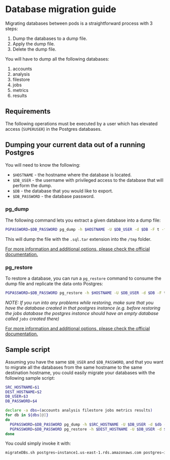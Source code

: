 # Database migration guide

Migrating databases between pods is a straightforward process with 3 steps:

1.  Dump the databases to a dump file.
2.  Apply the dump file.
3.  Delete the dump file.

You will have to dump all the following databases:

1.  accounts
2.  analysis
3.  filestore
4.  jobs
5.  metrics
6.  results

## Requirements

The following operations must be executed by a user which has elevated access (`SUPERUSER`) in the Postgres databases.

## Dumping your current data out of a running Postgres

You will need to know the following:

-   `$HOSTNAME` - the hostname where the database is located.
-   `$DB_USER` - the username with privileged access to the database that will perform the dump.
-   `$DB` - the database that you would like to export.
-   `$DB_PASSWORD` - the database password.

### pg_dump

The following command lets you extract a given database into a dump file:

```bash
PGPASSWORD=$DB_PASSWORD pg_dump -h $HOSTNAME -U $DB_USER -d $DB -F t -f /tmp/$DB.sql.tar
```

This will dump the file with the `.sql.tar` extension into the `/tmp` folder.

[For more information and additional options, please check the official documentation.](https://www.postgresql.org/docs/10/app-pgdump.html)

### pg_restore

To restore a database, you can run a `pg_restore` command to consume the dump file and replicate the data onto Postgres:

```bash
PGPASSWORD=$DB_PASSWORD pg_restore -h $HOSTNAME -U $DB_USER -d $DB -F t /tmp/$DB.sql.tar --clean --if-exists --create
```

*NOTE: If you run into any problems while restoring, make sure that you have the database created in that postgres instance (e.g. before restoring the jobs database the postgres instance should have an empty database called `jobs` created there)*

[For more information and additional options, please check the official documentation.](https://www.postgresql.org/docs/9.6/app-pgrestore.html)

## Sample script

Assuming you have the same `$DB_USER` and `$DB_PASSWORD`, and that you want to migrate all the databases from the same hostname to the same destination hostname, you could easily migrate your databases with the following sample script:

```bash
SRC_HOSTNAME=$1
DEST_HOSTNAME=$2
DB_USER=$3
DB_PASSWORD=$4

declare -a dbs=(accounts analysis filestore jobs metrics results)
for db in ${dbs[@]}
do
  PGPASSWORD=$DB_PASSWORD pg_dump -h $SRC_HOSTNAME -U $DB_USER -d $db -F t -f /tmp/$db.sql.tar
  PGPASSWORD=$DB_PASSWORD pg_restore -h $DEST_HOSTNAME -U $DB_USER -d $db -F t /tmp/$db.sql.tar --clean --if-exists --create
done
```

You could simply invoke it with:

```bash
migrateDBs.sh postgres–instance1.us-east-1.rds.amazonaws.com postgres–instance1.eu-west-1.rds.amazonaws.com super_user secret_password
```
